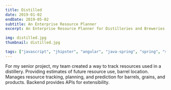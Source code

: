```yaml
---
title: Distilled
date: 2019-01-02
endDate: 2019-05-02
subtitle: An Enterprise Resource Planner
excerpt: An Enterprise Resource Planner for Distilleries and Breweries.

img: distilled.jpg
thumbnail: distilled.jpg

tags: ["javascript", "jhipster", "angular", "java-spring", "spring", "spring-boot", "amazon-web-services"]
---
```

For my senior project, my team created a way to track resources used in a distillery. Providing estimates of future resource use, barrel location. Manages resource tracking, planning, and prediction for barrels, grains, and products. Backend provides APIs for extensibility.